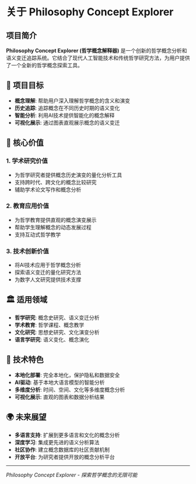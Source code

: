 # 关于 Philosophy Concept Explorer

## 项目简介

**Philosophy Concept Explorer (哲学概念解释器)** 是一个创新的哲学概念分析和语义变迁追踪系统。它结合了现代人工智能技术和传统哲学研究方法，为用户提供了一个全新的哲学概念探索工具。

## 🎯 项目目标

- **概念理解**: 帮助用户深入理解哲学概念的含义和演变
- **历史追踪**: 追踪概念在不同历史时期的语义变化
- **智能分析**: 利用AI技术提供智能化的概念解释
- **可视化展示**: 通过图表直观展示概念的语义变迁

## 🌟 核心价值

### 1. 学术研究价值
- 为哲学研究者提供概念历史演变的量化分析工具
- 支持跨时代、跨文化的概念比较研究
- 辅助学术论文写作和概念分析

### 2. 教育应用价值
- 为哲学教育提供直观的概念演变展示
- 帮助学生理解概念的动态发展过程
- 支持互动式哲学教学

### 3. 技术创新价值
- 将AI技术应用于哲学概念分析
- 探索语义变迁的量化研究方法
- 为数字人文研究提供技术支撑

## 🏛️ 适用领域

- **哲学研究**: 概念史研究、语义变迁分析
- **学术教育**: 哲学课程、概念教学
- **文化研究**: 思想史研究、文化演变分析
- **语言学研究**: 语义变化、概念演化

## 🔬 技术特色

- **本地化部署**: 完全本地化，保护隐私和数据安全
- **AI驱动**: 基于本地大语言模型的智能分析
- **多维度分析**: 时间、空间、文化等多维度概念分析
- **可视化展示**: 直观的图表和数据分析结果

## 🌍 未来展望

- **多语言支持**: 扩展到更多语言和文化的概念分析
- **深度学习**: 集成更先进的语义分析算法
- **社区协作**: 建立概念数据库的社区贡献机制
- **开放平台**: 为研究者提供开放的概念分析平台

---

*Philosophy Concept Explorer - 探索哲学概念的无限可能*
